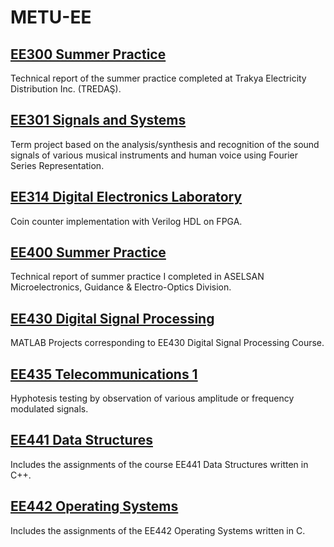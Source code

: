 # METU-EE

## [EE300 Summer Practice](EE300)
Technical report of the summer practice completed at Trakya Electricity Distribution Inc. (TREDAŞ).

## [EE301 Signals and Systems](EE301)
Term project based on the analysis/synthesis and recognition of the sound signals of various musical instruments and human voice using Fourier Series Representation.

## [EE314 Digital Electronics Laboratory](EE314)
Coin counter implementation with Verilog HDL on FPGA.

## [EE400 Summer Practice](EE400)
Technical report of summer practice I completed in ASELSAN Microelectronics, Guidance & Electro-Optics Division.

## [EE430 Digital Signal Processing](EE430)
MATLAB Projects corresponding to EE430 Digital Signal Processing Course.

## [EE435 Telecommunications 1](EE435)
Hyphotesis testing by observation of various amplitude or frequency modulated signals.

## [EE441 Data Structures](EE441)
Includes the assignments of the course EE441 Data Structures written in C++. 

## [EE442 Operating Systems](EE442)
Includes the assignments of the EE442 Operating Systems written in C.


